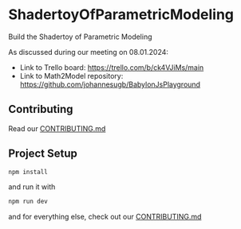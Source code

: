 # ShadertoyOfParametricModeling

Build the Shadertoy of Parametric Modeling

As discussed during our meeting on 08.01.2024:

- Link to Trello board: https://trello.com/b/ck4VJiMs/main
- Link to Math2Model repository: https://github.com/johannesugb/BabylonJsPlayground

## Contributing

Read our [CONTRIBUTING.md](./CONTRIBUTING.md)

## Project Setup

```sh
npm install
```

and run it with

```sh
npm run dev
```

and for everything else, check out our [CONTRIBUTING.md](./CONTRIBUTING.md)
